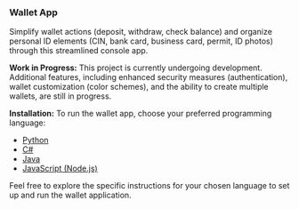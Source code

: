 ### Wallet App

Simplify wallet actions (deposit, withdraw, check balance) and organize personal ID elements (CIN, bank card, business card, permit, ID photos) through this streamlined console app.

**Work in Progress:**
This project is currently undergoing development. Additional features, including enhanced security measures (authentication), wallet customization (color schemes), and the ability to create multiple wallets, are still in progress.

**Installation:**
To run the wallet app, choose your preferred programming language:

- [Python](link_to_python_installation_guide)
- [C#](link_to_csharp_installation_guide)
- [Java](link_to_java_installation_guide)
- [JavaScript (Node.js)](link_to_javascript_installation_guide)

Feel free to explore the specific instructions for your chosen language to set up and run the wallet application.
